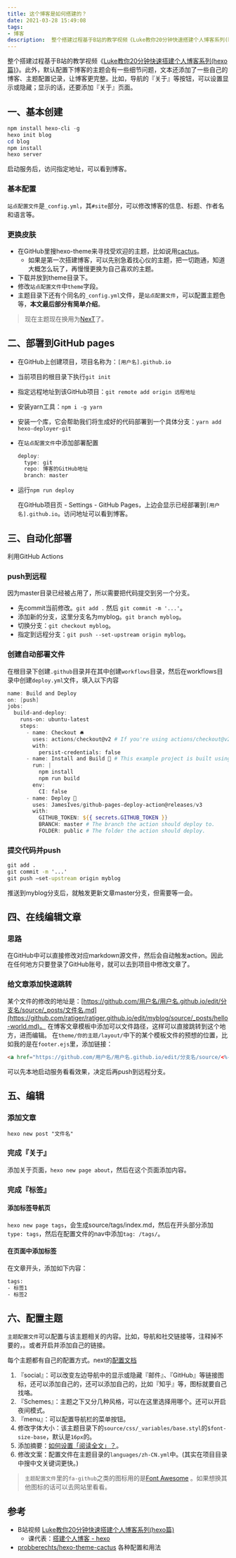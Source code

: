 ```yaml
---
title: 这个博客是如何搭建的？
date: 2021-03-28 15:49:08
tags:
- 博客
description:  整个搭建过程基于B站的教学视频《Luke教你20分钟快速搭建个人博客系列(hexo篇)》。此外，默认配置下博客的主题会有一些细节问题，文本还添加了一些自己的博客、主题配置记录，让博客更完整。比如，导航的『关于』等按钮，可以设置显示或隐藏；显示的话，还要添加『关于』页面。
---
```


整个搭建过程基于B站的教学视频《[Luke教你20分钟快速搭建个人博客系列(hexo篇)](https://www.bilibili.com/video/BV1dt4y1Q7UE)》。此外，默认配置下博客的主题会有一些细节问题，文本还添加了一些自己的博客、主题配置记录，让博客更完整。比如，导航的『关于』等按钮，可以设置显示或隐藏；显示的话，还要添加『关于』页面。
## 一、基本创建

```powershell
npm install hexo-cli -g
hexo init blog
cd blog
npm install
hexo server
```

启动服务后，访问指定地址，可以看到博客。

### 基本配置

`站点配置文件`是`_config.yml`，其`#site`部分，可以修改博客的信息、标题、作者名和语言等。

### 更换皮肤

- 在GitHub里搜hexo-theme来寻找受欢迎的主题，比如说用[cactus](https://github.com/probberechts/hexo-theme-cactus)。  
  - 如果是第一次搭建博客，可以先别急着找心仪的主题，把一切跑通，知道大概怎么玩了，再慢慢更换为自己喜欢的主题。
- 下载并放到theme目录下。
- 修改`站点配置文件`中`theme`字段。
- 主题目录下还有个同名的`_config.yml`文件，是`站点配置文件`，可以配置主题色等，**本文最后部分有简单介绍**。

> 现在主题现在换用为[NexT](https://github.com/theme-next/hexo-theme-next)了。

## 二、部署到GitHub pages

- 在GitHub上创建项目，项目名称为：`[用户名].github.io`
- 当前项目的根目录下执行`git init`
- 指定远程地址到该GitHub项目：`git remote add origin 远程地址`
- 安装yarn工具：`npm i -g yarn`
- 安装一个库，它会帮助我们将生成好的代码部署到一个具体分支：`yarn add hexo-deployer-git`
- 在`站点配置文件`中添加部署配置

    ```powershell
    deploy:
      type: git
      repo: 博客的GitHub地址
      branch: master
    ```

- 运行`npm run deploy`

    在GitHub项目页 - Settings - GitHub Pages，上边会显示已经部署到`[用户名].github.io`。访问地址可以看到博客。

## 三、自动化部署

利用GitHub Actions

### push到远程

因为master目录已经被占用了，所以需要把代码提交到另一个分支。

- 先commit当前修改。`git add .`  然后 `git commit -m '...'`。
- 添加新的分支，这里分支名为myblog。`git branch myblog`。
- 切换分支：`git checkout myblog`。
- 指定到远程分支：`git push --set-upstream origin myblog`。

### 创建自动部署文件

在根目录下创建`.github`目录并在其中创建`workflows`目录，然后在workflows目录中创建`deploy.yml`文件，填入以下内容

```powershell
name: Build and Deploy
on: [push]
jobs:
  build-and-deploy:
    runs-on: ubuntu-latest
    steps:
      - name: Checkout 🛎️
        uses: actions/checkout@v2 # If you're using actions/checkout@v2 you must set persist-credentials to false in most cases for the deployment to work correctly.
        with:
          persist-credentials: false
      - name: Install and Build 🔧 # This example project is built using npm and outputs the result to the 'build' folder. Replace with the commands required to build your project, or remove this step entirely if your site is pre-built.
        run: |
          npm install
          npm run build
        env:
          CI: false
      - name: Deploy 🚀
        uses: JamesIves/github-pages-deploy-action@releases/v3
        with:
          GITHUB_TOKEN: ${{ secrets.GITHUB_TOKEN }}
          BRANCH: master # The branch the action should deploy to.
          FOLDER: public # The folder the action should deploy.
```

### 提交代码并push

```cmd
git add .
git commit -m '...'
git push —set-upstream origin myblog
```

推送到myblog分支后，就触发更新文章master分支，但需要等一会。

## 四、在线编辑文章

### 思路

在GitHub中可以直接修改对应markdown源文件，然后会自动触发action。因此在任何地方只要登录了GitHub账号，就可以去到项目中修改文章了。

### 给文章添加快速跳转

某个文件的修改的地址是：[https://github.com/用户名/用户名.github.io/edit/分支名/source/_posts/文件名.md](https://github.com/ratiger/ratiger.github.io/edit/myblog/source/_posts/hello-world.md)。
在博客文章模板中添加可以文件路径，这样可以直接跳转到这个地方，进而编辑。
在`theme/你的主题/layout/`中下的某个模板文件的预想的位置，比如我的是在`footer.ejs`里，添加链接：

```html
<a href="https://github.com/用户名/用户名.github.io/edit/分支名/source/<%- page.source %>" target="_blank">编辑</a>
```

可以先本地启动服务看看效果，决定后再push到远程分支。

## 五、编辑

### 添加文章

`hexo new post "文件名"`

### 完成『关于』

添加关于页面，`hexo new page about`，然后在这个页面添加内容。

### 完成『标签』

#### 添加标签导航页

`hexo new page tags`，会生成source/tags/index.md，然后在开头部分添加`type: tags`，然后在配置文件的nav中添加`tag: /tags/`。

#### 在页面中添加标签

在文章开头，添加如下内容：

```cmd
tags:
- 标签1
- 标签2
```

## 六、配置主题

`主题配置文件`可以配置与该主题相关的内容。比如，导航和社交链接等，注释掉不要的，。或者开启并添加自己的链接。

每个主题都有自己的配置方式。next的[配置文档](http://theme-next.iissnan.com/getting-started.html)

1. 『social』：可以改变左边导航中的显示或隐藏『邮件』、『GitHub』等链接图标，还可以添加自己的，还可以添加自己的，比如『知乎』等，图标就要自己找咯。
2. 『Schemes』：主题之下又分几种风格，可以在这里选择用哪个。还可以开启夜间模式。
3. 『menu』：可以配置导航栏的菜单按钮。
4. 修改字体大小：该主题目录下的`source/css/_variables/base.styl`的`$font-size-base`，默认是`16px`的。
5. 添加摘要：[如何设置「阅读全文」？](http://theme-next.iissnan.com/faqs.html#read-more)。
6. 修改文案：配置文件在主题目录的`languages/zh-CN.yml`中。(其实在项目目录中搜中文关键词更快。)

> `主题配置文件`里的`fa-github`之类的图标用的是[Font Awesome](https://www.thinkcmf.com/font_awesome.html) 。如果想换其他图标的话可以去网站里看看。

## 参考

- B站视频 [Luke教你20分钟快速搭建个人博客系列(hexo篇)](https://www.bilibili.com/video/BV1dt4y1Q7UE)
  - 课代表：[搭建个人博客 - hexo](https://www.jianshu.com/p/97dfbc8e79db)
- [probberechts/hexo-theme-cactus](https://github.com/probberechts/hexo-theme-cactus) 各种配置和用法
